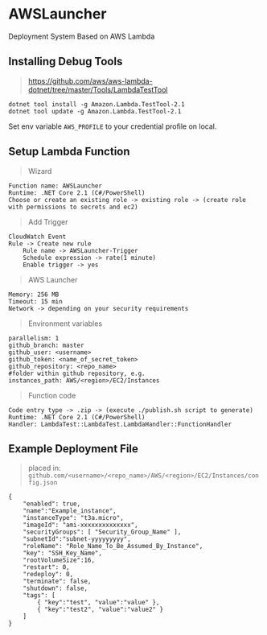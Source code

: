 # AWSLauncher

Deployment System Based on AWS Lambda

## Installing Debug Tools

> https://github.com/aws/aws-lambda-dotnet/tree/master/Tools/LambdaTestTool

```
dotnet tool install -g Amazon.Lambda.TestTool-2.1
dotnet tool update -g Amazon.Lambda.TestTool-2.1
```

Set env variable `AWS_PROFILE` to your credential profile on local. 


## Setup Lambda Function

> Wizard

```
Function name: AWSLauncher
Runtime: .NET Core 2.1 (C#/PowerShell)
Choose or create an existing role -> existing role -> (create role with permissions to secrets and ec2)
```

> Add Trigger

```
CloudWatch Event
Rule -> Create new rule
	Rule name -> AWSLauncher-Trigger
	Schedule expression -> rate(1 minute)
	Enable trigger -> yes
```

> AWS Launcher

```
Memory: 256 MB
Timeout: 15 min
Network -> depending on your security requirements
```

> Environment variables

```
parallelism: 1
github_branch: master
github_user: <username>
github_token: <name_of_secret_token> 
github_repository: <repo_name>
#folder within github repository, e.g.
instances_path: AWS/<region>/EC2/Instances
```

> Function code

```
Code entry type -> .zip -> (execute ./publish.sh script to generate)
Runtime: .NET Core 2.1 (C#/PowerShell)
Handler: LambdaTest::LambdaTest.LambdaHandler::FunctionHandler
```

## Example Deployment File

> placed in: `github.com/<username>/<repo_name>/AWS/<region>/EC2/Instances/config.json`

```
{
    "enabled": true,
    "name":"Example_instance",
    "instanceType": "t3a.micro",
    "imageId": "ami-xxxxxxxxxxxxxx",
    "securityGroups": [ "Security_Group_Name" ],
    "subnetId":"subnet-yyyyyyyyy",
    "roleName": "Role_Name_To_Be_Assumed_By_Instance",
    "key": "SSH_Key_Name",
    "rootVolumeSize":16,
    "restart": 0,
    "redeploy": 0,
    "terminate": false,
    "shutdown": false,
    "tags": [
        { "key":"test", "value":"value" },
        { "key":"test2", "value":"value2" }
    ]
}
```







